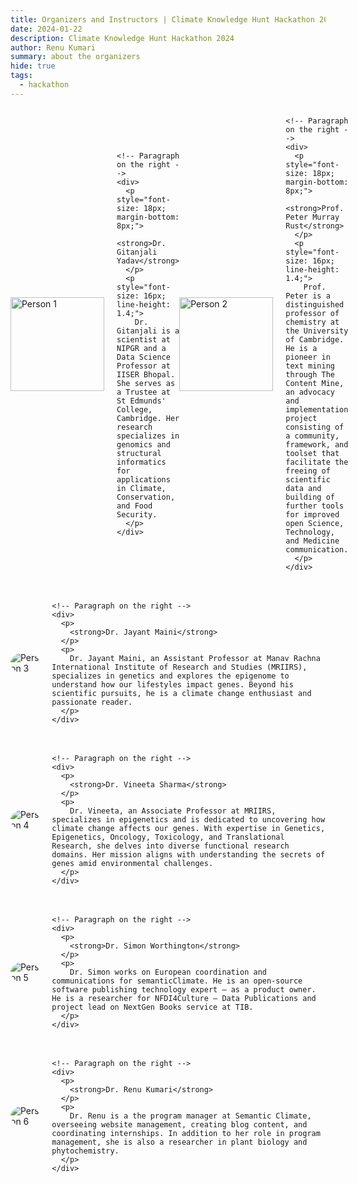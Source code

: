 ```yaml
---
title: Organizers and Instructors | Climate Knowledge Hunt Hackathon 2024
date: 2024-01-22
description: Climate Knowledge Hunt Hackathon 2024
author: Renu Kumari
summary: about the organizers
hide: true
tags:
  - hackathon
---
```



<div style="display: flex; align-items: center; margin-bottom: 20px;">

  <!-- Person 1 -->
  <div style="flex: 1; display: flex; align-items: center;">
    <!-- Image on the left (Person 1) -->
    <img src="/p/static/img/GY_photo.png" alt="Person 1" style="width: 150px; height: 150px; object-fit: cover; margin-right: 20px;">

    <!-- Paragraph on the right -->
    <div>
      <p style="font-size: 18px; margin-bottom: 8px;">
        <strong>Dr. Gitanjali Yadav</strong>
      </p>
      <p style="font-size: 16px; line-height: 1.4;">
        Dr. Gitanjali is a scientist at NIPGR and a Data Science Professor at IISER Bhopal. She serves as a Trustee at St Edmunds' College, Cambridge. Her research specializes in genomics and structural informatics for applications in Climate, Conservation, and Food Security.
      </p>
    </div>
  </div>

  <!-- Person 2 -->
  <div style="flex: 1; display: flex; align-items: center;">
    <!-- Image on the left (Person 2) -->
    <img src="/p/static/img/PMR_photo.png" alt="Person 2" style="width: 150px; height: 150px; object-fit: cover; margin-right: 20px;">

    <!-- Paragraph on the right -->
    <div>
      <p style="font-size: 18px; margin-bottom: 8px;">
        <strong>Prof. Peter Murray Rust</strong>
      </p>
      <p style="font-size: 16px; line-height: 1.4;">
        Prof. Peter is a distinguished professor of chemistry at the University of Cambridge. He is a pioneer in text mining through The Content Mine, an advocacy and implementation project consisting of a community, framework, and toolset that facilitate the freeing of scientific data and building of further tools for improved open Science, Technology, and Medicine communication.
      </p>
    </div>
  </div>
</div>
 
  <!-- Organizer 3 -->
  <div style="display: flex; align-items: center; justify-content: space-between; margin-bottom: 20px;">
    <!-- Image on the left -->
    <img src="/p/static/img/jayant_maini.jpg" alt="Person 3" style="max-width: 200px; max-height: 200px; border-radius: 50%; margin-right: 20px;">
  
    <!-- Paragraph on the right -->
    <div>
      <p>
        <strong>Dr. Jayant Maini</strong>
      </p>
      <p>
        Dr. Jayant Maini, an Assistant Professor at Manav Rachna International Institute of Research and Studies (MRIIRS), specializes in genetics and explores the epigenome to understand how our lifestyles impact genes. Beyond his scientific pursuits, he is a climate change enthusiast and passionate reader.
      </p>
    </div>
  </div>
  
  <!-- Organizer 4 -->
  <div style="display: flex; align-items: center; justify-content: space-between; margin-bottom: 20px;">
    <!-- Image on the left -->
    <img src="/p/static/img/vineeta_sharma.jpg" alt="Person 4" style="max-width: 200px; max-height: 200px; border-radius: 50%; margin-right: 20px;">
  
    <!-- Paragraph on the right -->
    <div>
      <p>
        <strong>Dr. Vineeta Sharma</strong>
      </p>
      <p>
        Dr. Vineeta, an Associate Professor at MRIIRS, specializes in epigenetics and is dedicated to uncovering how climate change affects our genes. With expertise in Genetics, Epigenetics, Oncology, Toxicology, and Translational Research, she delves into diverse functional research domains. Her mission aligns with understanding the secrets of genes amid environmental challenges.
      </p>
    </div>
  </div>
  
  <!-- Organizer 5 -->
  <div style="display: flex; align-items: center; justify-content: space-between; margin-bottom: 20px;">
    <!-- Image on the left -->
    <img src="/p/static/img/simon_worthington.jpg" alt="Person 5" style="max-width: 200px; max-height: 200px; border-radius: 50%; margin-right: 20px;">
  
    <!-- Paragraph on the right -->
    <div>
      <p>
        <strong>Dr. Simon Worthington</strong>
      </p>
      <p>
        Dr. Simon works on European coordination and communications for semanticClimate. He is an open-source software publishing technology expert – as a product owner. He is a researcher for NFDI4Culture – Data Publications and project lead on NextGen Books service at TIB.
      </p>
    </div>
  </div>
  
  <!-- Organizer 6 -->
  <div style="display: flex; align-items: center; justify-content: space-between; margin-bottom: 20px;">
    <!-- Image on the left -->
    <img src="/p/static/img/Renu.jpg" alt="Person 6" style="max-width: 200px; max-height: 200px; border-radius: 50%; margin-right: 20px;">
  
    <!-- Paragraph on the right -->
    <div>
      <p>
        <strong>Dr. Renu Kumari</strong>
      </p>
      <p>
        Dr. Renu is a the program manager at Semantic Climate, overseeing website management, creating blog content, and coordinating internships. In addition to her role in program management, she is also a researcher in plant biology and phytochemistry.
      </p>
    </div>
  </div>  
